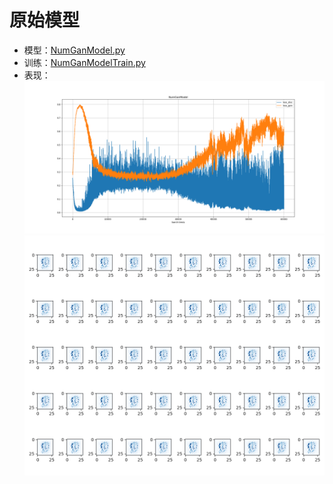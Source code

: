 # 原始模型

* 模型：[NumGanModel.py](NumGanModel.py)
* 训练：[NumGanModelTrain.py](NumGanModelTrain.py)
* 表现：![NumGanModel.png](ReadMe%2FNumGanModel.png)![NumGanModelResult.png](ReadMe%2FNumGanModelResult.png)